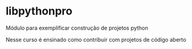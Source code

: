# libpythonpro
Módulo para exemplificar construção de projetos python

Nesse curso é ensinado como contribuir com projetos de código aberto